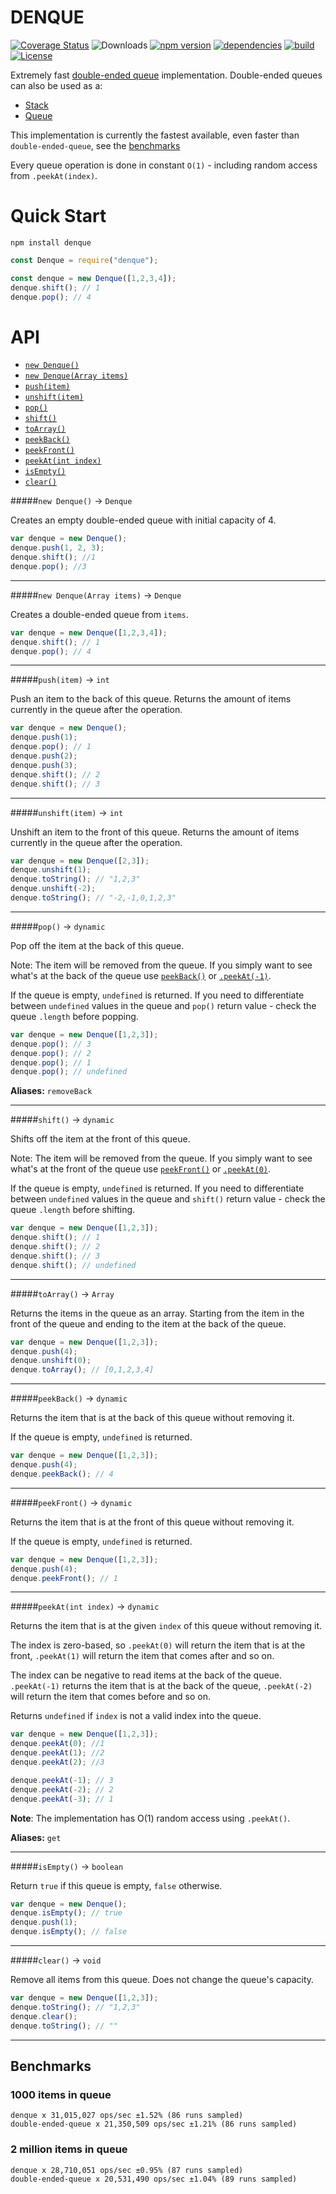 # DENQUE

[![Coverage Status](https://coveralls.io/repos/github/Salakar/denque/badge.svg?branch=master)](https://coveralls.io/github/Salakar/denque?branch=master)
![Downloads](https://img.shields.io/npm/dt/denque.svg)
[![npm version](https://img.shields.io/npm/v/denque.svg)](https://www.npmjs.com/package/denque)
[![dependencies](https://img.shields.io/david/Salakar/denque.svg)](https://david-dm.org/Salakar/denque)
[![build](https://travis-ci.org/Salakar/denque.svg)](https://travis-ci.org/Salakar/denque)
[![License](https://img.shields.io/npm/l/denque.svg)](/LICENSE)

Extremely fast [double-ended queue](http://en.wikipedia.org/wiki/Double-ended_queue) implementation. Double-ended queues can also be used as a:

- [Stack](http://en.wikipedia.org/wiki/Stack_\(abstract_data_type\))
- [Queue](http://en.wikipedia.org/wiki/Queue_\(data_structure\))

This implementation is currently the fastest available, even faster than `double-ended-queue`, see the [benchmarks](#benchmarks)

Every queue operation is done in constant `O(1)` - including random access from `.peekAt(index)`.

# Quick Start

    npm install denque

```js
const Denque = require("denque");

const denque = new Denque([1,2,3,4]);
denque.shift(); // 1
denque.pop(); // 4
```


# API

- [`new Denque()`](#new-denque---denque)
- [`new Denque(Array items)`](#new-denquearray-items---denque)
- [`push(item)`](#pushitem---int)
- [`unshift(item)`](#unshiftitem---int)
- [`pop()`](#pop---dynamic)
- [`shift()`](#shift---dynamic)
- [`toArray()`](#toarray---array)
- [`peekBack()`](#peekback---dynamic)
- [`peekFront()`](#peekfront---dynamic)
- [`peekAt(int index)`](#peekAtint-index---dynamic)
- [`isEmpty()`](#isempty---boolean)
- [`clear()`](#clear---void)

#####`new Denque()` -> `Denque`

Creates an empty double-ended queue with initial capacity of 4.

```js
var denque = new Denque();
denque.push(1, 2, 3);
denque.shift(); //1
denque.pop(); //3
```

<hr>

#####`new Denque(Array items)` -> `Denque`

Creates a double-ended queue from `items`.

```js
var denque = new Denque([1,2,3,4]);
denque.shift(); // 1
denque.pop(); // 4
```

<hr>


#####`push(item)` -> `int`

Push an item to the back of this queue. Returns the amount of items currently in the queue after the operation.

```js
var denque = new Denque();
denque.push(1);
denque.pop(); // 1
denque.push(2);
denque.push(3);
denque.shift(); // 2
denque.shift(); // 3
```

<hr>

#####`unshift(item)` -> `int`

Unshift an item to the front of this queue. Returns the amount of items currently in the queue after the operation.

```js
var denque = new Denque([2,3]);
denque.unshift(1);
denque.toString(); // "1,2,3"
denque.unshift(-2);
denque.toString(); // "-2,-1,0,1,2,3"
```

<hr>


#####`pop()` -> `dynamic`

Pop off the item at the back of this queue.

Note: The item will be removed from the queue. If you simply want to see what's at the back of the queue use [`peekBack()`](#peekback---dynamic) or [`.peekAt(-1)`](#peekAtint-index---dynamic).

If the queue is empty, `undefined` is returned. If you need to differentiate between `undefined` values in the queue and `pop()` return value -
check the queue `.length` before popping.

```js
var denque = new Denque([1,2,3]);
denque.pop(); // 3
denque.pop(); // 2
denque.pop(); // 1
denque.pop(); // undefined
```

**Aliases:** `removeBack`

<hr>

#####`shift()` -> `dynamic`

Shifts off the item at the front of this queue.

Note: The item will be removed from the queue. If you simply want to see what's at the front of the queue use [`peekFront()`](#peekfront---dynamic) or [`.peekAt(0)`](#peekAtint-index---dynamic).

If the queue is empty, `undefined` is returned. If you need to differentiate between `undefined` values in the queue and `shift()` return value -
check the queue `.length` before shifting.

```js
var denque = new Denque([1,2,3]);
denque.shift(); // 1
denque.shift(); // 2
denque.shift(); // 3
denque.shift(); // undefined
```

<hr>

#####`toArray()` -> `Array`

Returns the items in the queue as an array. Starting from the item in the front of the queue and ending to the item at the back of the queue.

```js
var denque = new Denque([1,2,3]);
denque.push(4);
denque.unshift(0);
denque.toArray(); // [0,1,2,3,4]
```

<hr>

#####`peekBack()` -> `dynamic`

Returns the item that is at the back of this queue without removing it.

If the queue is empty, `undefined` is returned.

```js
var denque = new Denque([1,2,3]);
denque.push(4);
denque.peekBack(); // 4
```

<hr>

#####`peekFront()` -> `dynamic`

Returns the item that is at the front of this queue without removing it.

If the queue is empty, `undefined` is returned.

```js
var denque = new Denque([1,2,3]);
denque.push(4);
denque.peekFront(); // 1
```

<hr>

#####`peekAt(int index)` -> `dynamic`

Returns the item that is at the given `index` of this queue without removing it.

The index is zero-based, so `.peekAt(0)` will return the item that is at the front, `.peekAt(1)` will return
the item that comes after and so on.

The index can be negative to read items at the back of the queue. `.peekAt(-1)` returns the item that is at the back of the queue,
`.peekAt(-2)` will return the item that comes before and so on.

Returns `undefined` if `index` is not a valid index into the queue.

```js
var denque = new Denque([1,2,3]);
denque.peekAt(0); //1
denque.peekAt(1); //2
denque.peekAt(2); //3

denque.peekAt(-1); // 3
denque.peekAt(-2); // 2
denque.peekAt(-3); // 1
```

**Note**: The implementation has O(1) random access using `.peekAt()`.

**Aliases:** `get`

<hr>

#####`isEmpty()` -> `boolean`

Return `true` if this queue is empty, `false` otherwise.

```js
var denque = new Denque();
denque.isEmpty(); // true
denque.push(1);
denque.isEmpty(); // false
```

<hr>

#####`clear()` -> `void`

Remove all items from this queue. Does not change the queue's capacity.

```js
var denque = new Denque([1,2,3]);
denque.toString(); // "1,2,3"
denque.clear();
denque.toString(); // ""
```
<hr>


## Benchmarks

### 1000 items in queue

    denque x 31,015,027 ops/sec ±1.52% (86 runs sampled)
    double-ended-queue x 21,350,509 ops/sec ±1.21% (86 runs sampled)

### 2 million items in queue

    denque x 28,710,051 ops/sec ±0.95% (87 runs sampled)
    double-ended-queue x 20,531,490 ops/sec ±1.04% (89 runs sampled)
